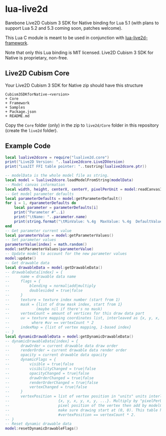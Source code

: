 lua-live2d
==========

Barebone Live2D Cubism 3 SDK for Native binding for Lua 5.1 (with plans to support Lua 5.2 and 5.3 coming
soon, patches welcome).

This Lua C module is meant to be used in conjunction with
[lua-live2d-framework](https://www.github.com/MikuAuahDark/lua-live2d-framework).

Note that only this Lua binding is MIT licensed. Live2D Cubism 3 SDK for Native is proprietary, non-free.

Live2D Cubism Core
------------------

Your Live2D Cubism 3 SDK for Native zip should have this structure
```
Cubism3SDKforNative-<version>
+ Core
+ Framework
+ Samples
+ Package.json
+ README.md
```
Copy the `Core` folder (only) in the zip to `live2d/Core` folder in this repository (create the `live2d` folder).

Example Code
------------

```lua
local lualive2dcore = require("lualive2d.core")
print("Live2D Version: "..lualive2dcore.Live2DVersion)
print("LuaJIT FFI table pointer: "..tostring(lualive2dcore.ptr))

-- modelData is the whole model file as string.
local model = lualive2dcore.loadModelFromString(modelData)
-- Model canvas information
local width, height, centerX, centerY, pixelPerUnit = model:readCanvasInfo()
-- Get model parameter defaults
local parameterDefaults = model:getParameterDefault()
for i = 1, #parameterDefaults do
	local parameter = parameterDefaults[i]
	print("Parameter #"..i)
	print("\tName: "..parameter.name)
	print(string.format("\tMinValue: %.4g  MaxValue: %.4g  DefaultValue: %.4g", parameter.min, parameter.max, parameter.default))
end
-- Get parameter current value
local parameterValue = model:getParameterValues()
-- Set parameter values
parameterValue[index] = math.random()
model:setParameterValues(parameterValue)
-- Update model to account for the new parameter values
model:update()
-- Get drawable data
local drawableData = model:getDrawableData()
-- drawableData[index] = {
--     name = drawable data name
--     flags = {
--         blending = normal|add|multiply
--         doublesided = true|false
--     }
--     texture = texture index number (start from 1)
--     mask = {list of draw mask index, start from 1}
--            (maybe nil if there's no mask)
--     vertexCount = amount of vertices for this draw data part
--     uv = texture mapping coordinates list, interleaved as {x, y, x, y, x, y, ...}
--          where #uv == vertexCount * 2
--     indexMap = {list of vertex mapping, 1-based index}
-- }
local dynamicDrawableData = model:getDynamicDrawableData()
-- dynamicDrawableData[index] = {
--     drawOrder = current drawable data draw order
--     renderOrder = current drawable data render order
--     opacity = current drawable data opacity
--     dynamicFlags = {
--         visible = true|false
--         visibilityChanged = true|false
--         opacityChanged = true|false
--         drawOrderChanged = true|false
--         renderOrderChanged = true|false
--         vertexChanged = true|false
--     }
--     vertexPosition = list of vertex position in "units" units interleaved as
--                      {x, y, x, y, x, y, ...}. Multiply by "pixelPerUnits" to get
--                      pixel position of the vertex then add by modelCenterX/Y to
--                      make sure drawing start at (0, 0). This table has size of
--                      #vertexPosition == vertexCount * 2.
-- }
-- Reset dynamic drawable data
model:resetDynamicDrawableFlags()
```
